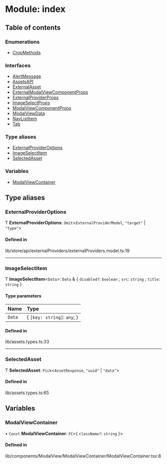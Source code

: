 # Module: index

## Table of contents

### Enumerations

- [CropMethods](../wiki/index.CropMethods)

### Interfaces

- [AlertMessage](../wiki/index.AlertMessage)
- [AssetsAPI](../wiki/index.AssetsAPI)
- [ExternalAsset](../wiki/index.ExternalAsset)
- [ExternalModalViewComponentProps](../wiki/index.ExternalModalViewComponentProps)
- [ExternalProviderProps](../wiki/index.ExternalProviderProps)
- [ImageSelectProps](../wiki/index.ImageSelectProps)
- [ModalViewComponentProps](../wiki/index.ModalViewComponentProps)
- [ModalViewData](../wiki/index.ModalViewData)
- [NavListItem](../wiki/index.NavListItem)
- [Tab](../wiki/index.Tab)

### Type aliases

- [ExternalProviderOptions](../wiki/index#externalprovideroptions-1)
- [ImageSelectItem](../wiki/index#imageselectitem-1)
- [SelectedAsset](../wiki/index#selectedasset-1)

### Variables

- [ModalViewContainer](../wiki/index#modalviewcontainer-1)

## Type aliases

### ExternalProviderOptions

Ƭ **ExternalProviderOptions**: `Omit`<`ExternalProviderModel`, ``"target"`` \| ``"type"``\>

#### Defined in

lib/store/api/externalProviders/externalProviders.model.ts:19

___

### ImageSelectItem

Ƭ **ImageSelectItem**<`Data`\>: `Data` & { `disabled?`: `boolean` ; `src`: `string` ; `title`: `string`  }

#### Type parameters

| Name | Type |
| :------ | :------ |
| `Data` | { `[key: string]`: `any`;  } |

#### Defined in

lib/assets.types.ts:33

___

### SelectedAsset

Ƭ **SelectedAsset**: `Pick`<`AssetResponse`, ``"uuid"`` \| ``"data"``\>

#### Defined in

lib/assets.types.ts:65

## Variables

### ModalViewContainer

• `Const` **ModalViewContainer**: `FC`<{ `className?`: `string`  }\>

#### Defined in

lib/components/ModalView/ModalViewContainer/ModalViewContainer.tsx:8
